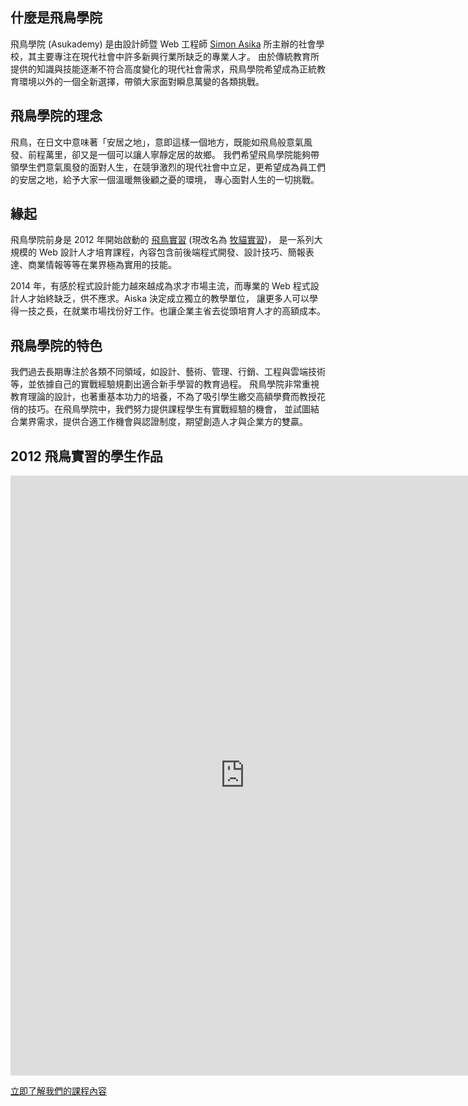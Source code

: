 
## 什麼是飛鳥學院

飛鳥學院 (Asukademy) 是由設計師暨 Web 工程師 [Simon Asika](http://about.asika.tw/) 所主辦的社會學校，其主要專注在現代社會中許多新興行業所缺乏的專業人才。
由於傳統教育所提供的知識與技能逐漸不符合高度變化的現代社會需求，飛鳥學院希望成為正統教育環境以外的一個全新選擇，帶領大家面對瞬息萬變的各類挑戰。

## 飛鳥學院的理念

飛鳥，在日文中意味著「安居之地」，意即這樣一個地方，既能如飛鳥般意氣風發、前程萬里，卻又是一個可以讓人寧靜定居的故鄉。
我們希望飛鳥學院能夠帶領學生們意氣風發的面對人生，在競爭激烈的現代社會中立足，更希望成為員工們的安居之地，給予大家一個溫暖無後顧之憂的環境，
專心面對人生的一切挑戰。

## 緣起

飛鳥學院前身是 2012 年開始啟動的 [飛鳥實習](http://asikart.com/internship/about.html) (現改名為 [牧貓實習](http://intern.grazingcat.com/about-intern.html))，
是一系列大規模的 Web 設計人才培育課程，內容包含前後端程式開發、設計技巧、簡報表達、商業情報等等在業界極為實用的技能。

2014 年，有感於程式設計能力越來越成為求才市場主流，而專業的 Web 程式設計人才始終缺乏，供不應求。Aiska 決定成立獨立的教學單位，
讓更多人可以學得一技之長，在就業市場找份好工作。也讓企業主省去從頭培育人才的高額成本。

## 飛鳥學院的特色

我們過去長期專注於各類不同領域，如設計、藝術、管理、行銷、工程與雲端技術等，並依據自己的實戰經驗規劃出適合新手學習的教育過程。
飛鳥學院非常重視教育理論的設計，也著重基本功力的培養，不為了吸引學生繳交高額學費而教授花俏的技巧。在飛鳥學院中，我們努力提供課程學生有實戰經驗的機會，
並試圖結合業界需求，提供合適工作機會與認證制度，期望創造人才與企業方的雙贏。

## 2012 飛鳥實習的學生作品

<div id="photos"></div>
<iframe src="http://embedsocial.com/facebook_album/album_photos/349910658510987" width="750" height="960" frameborder="0" scrolling="no" marginheight="0"  marginwidth="0"></iframe>

<p class="uk-text-center">
    <a style="margin-top: 50px;" class="see-course-button uk-button uk-button-hero uk-button-primary" href="../courses">
        立即了解我們的課程內容
    </a>
</p>
